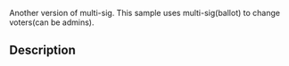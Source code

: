 Another version of multi-sig. This sample uses multi-sig(ballot) to change voters(can be admins).

## Description
